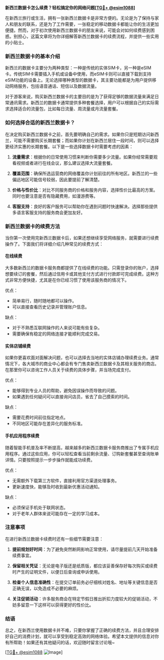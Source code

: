 **新西兰数据卡怎么续费？轻松搞定你的网络问题[[TG💪+ @esim1088](https://t.me/s/esim1088)]**

在新西兰旅行或生活，拥有一张新西兰数据卡是非常方便的。无论是为了保持与家人和朋友的联系，还是为了工作需要，一张稳定的移动数据卡都能让你的生活更加便捷。然而，对于初次使用新西兰数据卡的朋友来说，可能会对如何续费感到困惑。别担心，这篇文章将为你详细解答新西兰数据卡的续费流程，并提供一些实用的小贴士。

### 新西兰数据卡的基本介绍

新西兰的数据卡主要分为两种类型：一种是传统的实体SIM卡，另一种是eSIM卡。传统SIM卡需要插入手机或设备中使用，而eSIM卡则可以直接下载到支持eSIM功能的设备上。无论选择哪种类型的数据卡，其主要功能都是为用户提供移动网络服务，包括语音通话、短信以及数据流量。

对于游客来说，购买新西兰数据卡的主要目的是为了获得足够的数据流量来满足日常通讯需求。新西兰的数据卡通常提供多种套餐选择，用户可以根据自己的实际需求选择适合的流量包，比如每日流量、周流量或月流量套餐。

### 如何选择合适的新西兰数据卡？

在决定购买新西兰数据卡之前，首先要明确自己的需求。如果你只是短期访问新西兰，可能不需要购买长期套餐；而如果你计划在新西兰居住一段时间，则可以选择更经济实惠的长期套餐。以下是一些选择数据卡时需要考虑的因素：

1. **流量需求**：根据你的日常使用习惯来判断你需要多少流量。如果你经常需要观看视频或者进行在线会议，那么建议选择大流量套餐。
   
2. **覆盖范围**：确保所选运营商的网络覆盖你计划前往的所有地区。新西兰的一些偏远地区可能信号较弱，因此要提前了解清楚。

3. **价格与性价比**：对比不同服务商的价格和服务内容，选择性价比最高的方案。同时也要注意是否有隐藏费用，如漫游费等。

4. **客服支持**：良好的客户服务可以帮助你在遇到问题时快速解决。选择那些提供多语言客服支持的服务商会更加友好。

### 新西兰数据卡的续费方法

当你第一次使用完新西兰数据卡后，如果还想继续享受网络服务，就需要进行续费操作了。下面我们将详细介绍几种常见的续费方式：

#### 在线续费

大多数新西兰的数据卡服务商都提供了在线续费的功能。只需登录你的账户，选择想要续订的套餐，然后通过信用卡或其他支付方式进行付款即可完成续费。这种方式非常方便快捷，尤其是在你已经习惯了使用该服务商的情况下。

优点：
- 简单易行，随时随地都可以操作。
- 可以直接查看历史记录并管理账户信息。

缺点：
- 对于不熟悉互联网操作的人来说可能有些复杂。
- 需要确保有稳定的网络连接才能顺利完成交易。

#### 实体店铺续费

如果你更喜欢面对面解决问题，也可以选择去当地的实体店铺办理续费业务。通常情况下，各大城市的商业中心都会有专门售卖新西兰数据卡及其相关服务的商店。在那里你可以咨询工作人员关于续费的具体步骤，并当场完成支付。

优点：
- 能够得到专业人员的帮助，避免因误操作而导致的问题。
- 如果遇到任何疑问可以直接询问店员，省去了自己摸索的时间。

缺点：
- 需要花费时间前往指定地点。
- 不同地区可能存在差异化的服务标准。

#### 手机应用程序续费

随着智能手机普及率不断提高，越来越多的新西兰数据卡服务商推出了专属手机应用程序。通过这些应用，你可以轻松查看当前剩余流量、订购新套餐甚至查询账单详情。只要按照提示一步步操作就能成功续费。

优点：
- 无需额外下载第三方软件，直接利用官方渠道处理事务。
- 更新速度快，能够及时收到最新优惠活动通知。

缺点：
- 必须保证手机处于联网状态。
- 对于老年人群体来说可能存在一定的学习成本。

### 注意事项

在进行新西兰数据卡续费时还有一些细节需要注意：

1. **提前规划好时间**：为了避免突然断网影响正常使用，请尽量提前几天开始准备续费事宜。
   
2. **保留相关凭证**：无论是电子版还是纸质版，都应该妥善保存好每次购买或续费时产生的证明文件，以便日后查询或申诉使用。

3. **检查个人信息准确性**：在提交订单前务必仔细核对姓名、地址等关键信息是否正确无误，以免造成不必要的麻烦。

4. **关注促销活动**：许多服务商会在特定节假日推出折扣力度较大的促销活动，不妨多留意一下这样可以获得更好的性价比。

### 结语

总之，在新西兰使用数据卡并不难，只要你掌握了正确的续费方法，并且合理安排好自己的消费计划，就可以享受到稳定高效的网络体验。希望本文提供的信息对你有所帮助！如果还有其他疑问的话，欢迎随时留言讨论哦~

[[TG💪+ @esim1088](https://t.me/s/esim1088) ![Image](https://i.postimg.cc/4NQfJmqS/Snipaste-2025-05-13-00-14-12.png)]